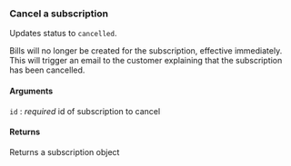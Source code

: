 ### Cancel a subscription

Updates status to `cancelled`.

Bills will no longer be created for the subscription, effective immediately. This will trigger an email to the customer explaining that the subscription has been cancelled.

#### Arguments

`id`
:	_required_ id of subscription to cancel

#### Returns

Returns a subscription object